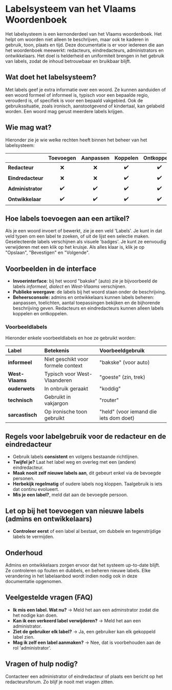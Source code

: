 # Labelsysteem van het Vlaams Woordenboek 

Het labelsysteem is een kernonderdeel van het Vlaams woordenboek. 
Het helpt om woorden niet alleen te beschrijven, maar ook te kaderen in gebruik, toon, plaats en tijd.
Deze documentatie is er voor iedereen die aan het woordenboek meewerkt: redacteurs, eindredacteurs, administrators en ontwikkelaars. 
Het doel is helderheid en uniformiteit brengen in het gebruik van labels, zodat de inhoud betrouwbaar en bruikbaar blijft. 

## Wat doet het labelsysteem? 

Met labels geef je extra informatie over een woord. 
Ze kunnen aanduiden of een woord formeel of informeel is, typisch voor een bepaalde regio, verouderd is, of specifiek is voor een bepaald vakgebied. 
Ook de gebruikssituatie, zoals ironisch, aanstootgevend of kindertaal, kan gelabeld worden. Een woord mag gerust meerdere labels krijgen. 

## Wie mag wat? 

Hieronder zie je wie welke rechten heeft binnen het beheer van het labelsysteem: 

|                   | Toevoegen          | Aanpassen          | Koppelen              | Ontkoppelen        | Verwijderen        | 
| :---------------- | :----------------: | :----------------: | :-------------------: | :----------------: | :----------------: | 
| **Redacteur**     | :x:                | :x:                | :heavy_check_mark:    | :heavy_check_mark: | :x:                |
| **Eindredacteur** | :x:                | :x:                | :heavy_check_mark:    | :heavy_check_mark: | :x:                |
| **Administrator** | :heavy_check_mark: | :heavy_check_mark: | :heavy_check_mark:    | :heavy_check_mark: | :heavy_check_mark: |
| **Ontwikkelaar**  | :heavy_check_mark: | :heavy_check_mark: | :heavy_check_mark:    | :heavy_check_mark: | :heavy_check_mark: |

## Hoe labels toevoegen aan een artikel? 

Als je een woord invoert of bewerkt, zie je een veld 'Labels'. Je kunt in dat veld typen om een label te zoeken, of uit de lijst een selectie maken.
Geselecteerde labels verschijnen als visuele 'badges'.
Je kunt ze eenvoudig verwijderen met een klik op het kruisje. 
Als alles klaar is, klik je op "Opslaan", "Bevestigen" en "Volgende". 

## Voorbeelden in de interface 

- **Invoerinterface**: bij het woord "bakske" (auto) zie je bijvoorbeeld de labels *informeel, dialect* en *West-Vlaams* verschijnen. 
- **Publieke weergave**: de labels bij het woord staan onder de beschrijving.
- **Beheersconsole:** admins en ontwikkelaars kunnen labels beheren: aanpassen, toelichten, aantal toepassingen bekijken en de bijhorende beschrijving geven. Redacteurs en eindredacteurs kunnen alleen labels koppelen en ontkoppelen.

### Voorbeeldlabels 

Hieronder enkele voorbeeldlabels en hoe ze gebruikt worden: 

| Label           | Betekenis                          | Voorbeeldgebruik                       | 
| :-------------  | :--------------------------------- | :------------------------------------- | 
| **informeel**   | Niet geschikt voor formele context | "bakske" (voor auto)                   | 
| **West-Vlaams** | Typisch voor West-Vlaanderen       | "goeste" (zin, trek)                   | 
| **ouderwets**   | In onbruik geraakt                 | "koddig"                               | 
| **technisch**   | Gebruikt in vakjargon              | "router"                               | 
| **sarcastisch** | Op ironische toon gebruikt         | "held" (voor iemand die iets dom doet) |

## Regels voor labelgebruik voor de redacteur en de eindredacteur

- Gebruik labels **consistent** en volgens bestaande richtlijnen. 
- **Twijfel je?** Laat het label weg en overleg met een (andere) eindredacteur. 
- **Maak nooit zelf nieuwe labels aan**, dit gebeurt enkel via de bevoegde personen.
- **Herbekijk regelmatig** of oudere labels nog kloppen. Taalgebruik is iets dat continu evolueert. 
- **Mis je een label?**, meld dat aan de bevoegde persoon.

## Let op bij het toevoegen van nieuwe labels (admins en ontwikkelaars)

- **Controleer eerst** of een label al bestaat, om dubbele en tegenstrijdige labels te vermijden. 

## Onderhoud 

Admins en ontwikkelaars zorgen ervoor dat het systeem up-to-date blijft. 
Ze controleren op fouten en dubbels, en beheren nieuwe labels. 
Elke verandering in het labelaanbod wordt indien nodig ook in deze documentatie opgenomen.

## Veelgestelde vragen (FAQ)

- **Ik mis een label. Wat nu?** -> Meld het aan een adminstrator zodat die het nodige kan doen. 
- **Kan ik een verkeerd label verwijderen?** -> Meld het aan een administrator. 
- **Ziet de gebruiker elk label?** -> Ja, een gebruiker kan elk gekoppeld label zien. 
- **Mag ik zelf een label aanmaken?** -> Nee, dat is voorbehouden aan de rol 'administrator'. 

## Vragen of hulp nodig? 

Contacteer een administrator of eindredacteur of plaats een bericht op het redacteursforum. Zo blijf je nooit met vragen zitten.
